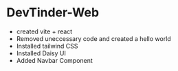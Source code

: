 # DevTinder-Web

- created vite + react
- Removed uneccessary code and created a hello world
- Installed tailwind CSS
- Installed Daisy UI
- Added Navbar Component
